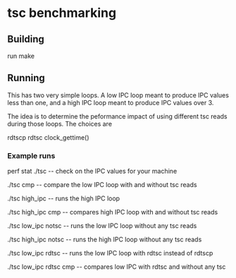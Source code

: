 # tsc benchmarking

## Building
run make

## Running

This has two very simple loops.  A low IPC loop meant to produce IPC values
less than one, and a high IPC loop meant to produce IPC values over 3.

The idea is to determine the peformance impact of using different tsc
reads during those loops.  The choices are

rdtscp
rdtsc
clock_gettime()

### Example runs

perf stat ./tsc -- check on the IPC values for your machine

./tsc cmp -- compare the low IPC loop with and without tsc reads

./tsc high_ipc -- runs the high IPC loop

./tsc high_ipc cmp -- compares high IPC loop with and without tsc reads

./tsc low_ipc notsc -- runs the low IPC loop without any tsc reads

./tsc high_ipc notsc -- runs the high IPC loop without any tsc reads

./tsc low_ipc rdtsc -- runs the low IPC loop with rdtsc instead of rdtscp

./tsc low_ipc rdtsc cmp -- compares low IPC with rdtsc and without any tsc

